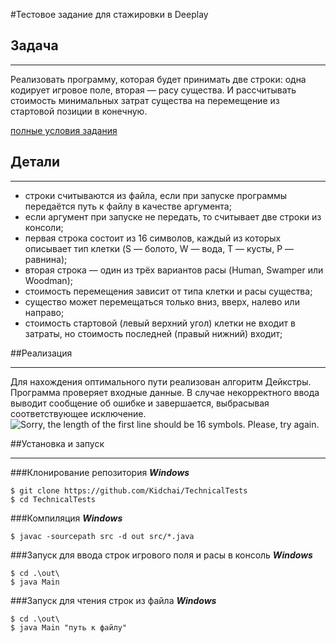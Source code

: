 #Тестовое задание для стажировки в Deeplay



## Задача
***
Реализовать программу, которая будет принимать две строки: одна кодирует игровое поле, вторая — расу существа. И рассчитывать стоимость минимальных затрат существа на перемещение из стартовой позиции в конечную.

[полные условия задания](https://github.com/Kidchai/TechnicalTests/blob/master/%D0%A2%D0%B5%D1%81%D1%82%D0%BE%D0%B2%D0%BE%D0%B5%20%D0%B7%D0%B0%D0%B4%D0%B0%D0%BD%D0%B8%D0%B5%20Java.pdf)


## Детали
***
* строки считываются из файла, если при запуске программы передаётся путь к файлу в качестве аргумента;
* если аргумент при запуске не передать, то считывает две строки из консоли;
* первая строка состоит из 16 символов, каждый из которых описывает тип клетки (S — болото, W — вода, T — кусты, P — равнина);
* вторая строка — один из трёх вариантов расы (Human, Swamper или Woodman);
* стоимость перемещения зависит от типа клетки и расы существа;
* существо может перемещаться только вниз, вверх, налево или направо;
* стоимость стартовой (левый верхний угол) клетки не входит в затраты, но стоимость последней (правый нижний) входит;

##Реализация
***
Для нахождения оптимального пути реализован алгоритм Дейкстры.
Программа проверяет входные данные. В случае некорректного ввода выводит сообщение об ошибке и завершается, выбрасывая соответствующее исключение.
![Sorry, the length of the first line should be 16 symbols. Please, try again.](https://sun9-7.userapi.com/s/v1/if2/7G9Iw_90H6PBgmw3IfRPLKxl48CepolEywisp3N11B8s51-KEXDzZx9ME5yBpxgx8igk_pc-JEeqzpiek65hQixQ.jpg?size=1282x248&quality=95&type=album)

##Установка и запуск
***
###Клонирование репозитория
***Windows***

    $ git clone https://github.com/Kidchai/TechnicalTests
    $ cd TechnicalTests

###Компиляция
***Windows***

    $ javac -sourcepath src -d out src/*.java

###Запуск для ввода строк игрового поля и расы в консоль
***Windows***

    $ cd .\out\
    $ java Main

###Запуск для чтения строк из файла
***Windows***

    $ cd .\out\
    $ java Main "путь к файлу"
